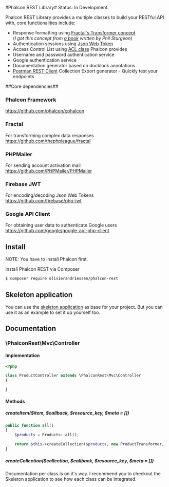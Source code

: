 #Phalcon REST Library#
Status: In Development.

Phalcon REST Library provides a multiple classes to build your RESTful API with, core functionalities include:
 * Response formatting using [Fractal's Transformer concept](http://fractal.thephpleague.com/transformers/)  
 (*I got this concept from [a book](https://leanpub.com/build-apis-you-wont-hate) written by Phil Sturgeon*)
 * Authentication sessions using [Json Web Token](http://jwt.io/)
 * Access Control List using [ACL class](http://docs.phalconphp.com/en/latest/reference/acl.html) Phalcon provides
 * Username and password authentication service
 * Google authentication service
 * Documentation generator based on docblock annotations
 * [Postman REST Client](http://getpostman.com) Collection Export generator - Quickly test your endpoints

##Core dependencies##

### Phalcon Framework ###
https://github.com/phalcon/cphalcon

### Fractal ###
For transforming complex data responses  
https://github.com/thephpleague/fractal

### PHPMailer ###
For sending account activation mail  
https://github.com/PHPMailer/PHPMailer

### Firebase JWT ###

For encoding/decoding Json Web Tokens  
https://github.com/firebase/php-jwt

### Google API Client ###

For obtaining user data to authenticate Google users  
https://github.com/google/google-api-php-client

## Install ##
NOTE: You have to install Phalcon first.

Install Phalcon REST via Composer
````bash
$ composer require olivierandriessen/phalcon-rest
````

## Skeleton application ##
You can use the [skeleton application](https://github.com/olivierandriessen/phalcon-rest-skeleton) as base for your project. But you can use it as an example to set it up yourself too.

## Documentation ##

### \PhalconRest\Mvc\Controller ###

#### Implementation ####
````php
<?php

class ProductController extends \PhalconRest\Mvc\Controller
{

}
````


#### Methods ####
##### createItem($item, $callback, $resource_key, $meta = []) #####
````php
public function all()
{
    $products = Products::all();

    return $this->createCollection($products, new ProductTransformer, 'products');
}
````

##### createCollection($collection, $callback, $resource_key, $meta = []) #####
Documentation per class is on it's way. I recommend you to checkout the Skeleton application to see how each class can be integrated.
